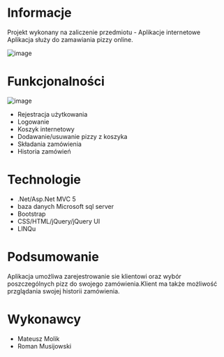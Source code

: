 # Informacje

Projekt wykonany na zaliczenie przedmiotu - Aplikacje internetowe
Aplikacja służy do zamawiania pizzy online.


![image](https://user-images.githubusercontent.com/20669423/57970138-1fed5b00-797e-11e9-92f2-7a2d89736b05.png)

# Funkcjonalności

![image](https://user-images.githubusercontent.com/20669423/57970437-9770b980-7981-11e9-9bc1-2cbca7d524f7.png)


- Rejestracja użytkowania
- Logowanie 
- Koszyk internetowy
- Dodawanie/usuwanie pizzy z koszyka
- Składania zamówienia
- Historia zamówień


# Technologie

- .Net/Asp.Net MVC 5
- baza danych Microsoft sql server 
- Bootstrap
- CSS/HTML/jQuery/jQuery UI
- LINQu

# Podsumowanie

Aplikacja umożliwa zarejestrowanie sie klientowi oraz wybór poszczególnych pizz do swojego zamówienia.Klient ma także możliwość przglądania swojej historii zamówienia.

# Wykonawcy

- Mateusz Molik
- Roman Musijowski
